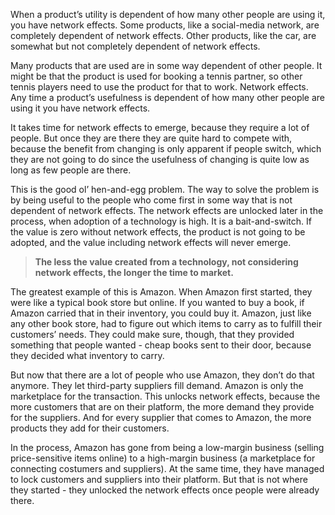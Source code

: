 When a product’s utility is dependent of how many other people are using it, you have network effects. Some products, like a social-media network, are completely dependent of network effects. Other products, like the car, are somewhat but not completely dependent of network effects.

Many products that are used are in some way dependent of other people. It might be that the product is used for booking a tennis partner, so other tennis players need to use the product for that to work. Network effects. Any time a product’s usefulness is dependent of how many other people are using it you have network effects.

It takes time for network effects to emerge, because they require a lot of people. But once they are there they are quite hard to compete with, because the benefit from changing is only apparent if people switch, which they are not going to do since the usefulness of changing is quite low as long as few people are there.

This is the good ol’ hen-and-egg problem. The way to solve the problem is by being useful to the people who come first in some way that is not dependent of network effects. The network effects are unlocked later in the process, when adoption of a technology is high. It is a bait-and-switch. If the value is zero without network effects, the product is not going to be adopted, and the value including network effects will never emerge.

> **The less the value created from a technology, not considering network effects, the longer the time to market.**

The greatest example of this is Amazon. When Amazon first started, they were like a typical book store but online. If you wanted to buy a book, if Amazon carried that in their inventory, you could buy it. Amazon, just like any other book store, had to figure out which items to carry as to fulfill their customers’ needs. They could make sure, though, that they provided something that people wanted - cheap books sent to their door, because they decided what inventory to carry.

But now that there are a lot of people who use Amazon, they don’t do that anymore. They let third-party suppliers fill demand. Amazon is only the marketplace for the transaction. This unlocks network effects, because the more customers that are on their platform, the more demand they provide for the suppliers. And for every supplier that comes to Amazon, the more products they add for their customers.

In the process, Amazon has gone from being a low-margin business (selling price-sensitive items online) to a high-margin business (a marketplace for connecting costumers and suppliers). At the same time, they have managed to lock customers and suppliers into their platform. But that is not where they started - they unlocked the network effects once people were already there.